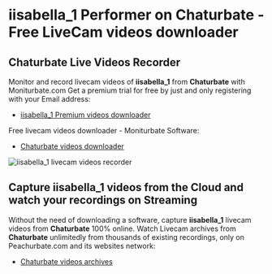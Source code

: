 # iisabella_1 Performer on Chaturbate - Free LiveCam videos downloader

## Chaturbate Live Videos Recorder

Monitor and record livecam videos of **iisabella_1** from **Chaturbate** with Moniturbate.com
Get a premium trial for free by just and only registering with your Email address:
* [iisabella_1 Premium videos downloader](https://moniturbate.com/request-demo-licence-key.html)

Free livecam videos downloader - Moniturbate Software:
* [Chaturbate videos downloader](https://moniturbate.com/moniturbate-download-software.html)

![iisabella_1 livecam videos recorder](https://peachurnet.com/templates/moniturbate-software.png)


## Capture iisabella_1 videos from the Cloud and watch your recordings on Streaming

Without the need of downloading a software, capture **iisabella_1** livecam videos from **Chaturbate** 100% online.
Watch Livecam archives from **Chaturbate** unlimitedly from thousands of existing recordings, only on Peachurbate.com and its websites network:
* [Chaturbate videos archives](https://peachurnet.com/)